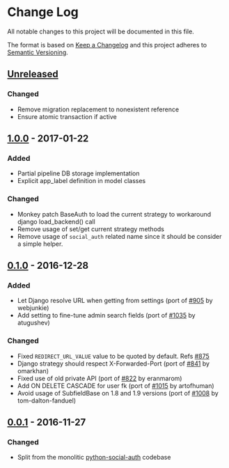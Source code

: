 # Change Log

All notable changes to this project will be documented in this file.

The format is based on [Keep a Changelog](http://keepachangelog.com/)
and this project adheres to [Semantic Versioning](http://semver.org/).

## [Unreleased](https://github.com/python-social-auth/social-app-django/commits/master)

### Changed
- Remove migration replacement to nonexistent reference
- Ensure atomic transaction if active

## [1.0.0](https://github.com/python-social-auth/social-app-django/releases/tag/1.0.0) - 2017-01-22

### Added
- Partial pipeline DB storage implementation
- Explicit app_label definition in model classes

### Changed
- Monkey patch BaseAuth to load the current strategy to workaround django load_backend() call
- Remove usage of set/get current strategy methods
- Remove usage of `social_auth` related name since it should be consider a simple helper.

## [0.1.0](https://github.com/python-social-auth/social-app-django/releases/tag/0.1.0) - 2016-12-28

### Added
- Let Django resolve URL when getting from settings (port of [#905](https://github.com/omab/python-social-auth/pull/905)
  by webjunkie)
- Add setting to fine-tune admin search fields (port of [#1035](https://github.com/omab/python-social-auth/pull/1035)
  by atugushev)

### Changed
- Fixed `REDIRECT_URL_VALUE` value to be quoted by default.
  Refs [#875](https://github.com/omab/python-social-auth/issues/875)
- Django strategy should respect X-Forwarded-Port (port of [#841](https://github.com/omab/python-social-auth/pull/841)
  by omarkhan)
- Fixed use of old private API (port of [#822](https://github.com/omab/python-social-auth/pull/822)
  by eranmarom)
- Add ON DELETE CASCADE for user fk (port of [#1015](https://github.com/omab/python-social-auth/pull/1015)
  by artofhuman)
- Avoid usage of SubfieldBase on 1.8 and 1.9 versions (port of [#1008](https://github.com/omab/python-social-auth/pull/1008)
  by tom-dalton-fanduel)

## [0.0.1](https://github.com/python-social-auth/social-app-django/releases/tag/0.0.1) - 2016-11-27

### Changed
- Split from the monolitic [python-social-auth](https://github.com/omab/python-social-auth)
  codebase
